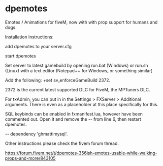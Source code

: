 # dpemotes
Emotes / Animations for fiveM, now with with prop support for humans and dogs.

Installation Instructions:

add dpemotes to your server.cfg

start dpemotes

Set server to latest gamebuild by opening run.bat (Windows) or run.sh (Linux) with a text editor (Notepad++ for Windows, or something similar)

Add the following: +set sv_enforceGameBuild 2372.

2372 is the current latest supported DLC for FiveM, the MPTuners DLC.

For txAdmin, you can put in in the Settings > FXServer > Additional arguments. There is even as a placeholder at this place specifically for this.

SQL keybinds can be enabled in fxmanifest.lua, however have been commented out. Open it and remove the -- from line 6, then restart dpemotes.

-- dependency 'ghmattimysql'.


Other instructions please check the fivem forum thread.

https://forum.fivem.net/t/dpemotes-356ish-emotes-usable-while-walking-props-and-more/843105
